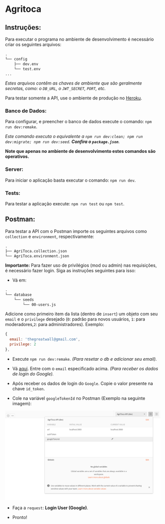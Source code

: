 # Agritoca

## Instruções:

Para executar o programa no ambiente de desenvolvimento é necessário criar os seguintes arquivos:

```none
.
└── config
    ├── dev.env
    └── test.env
...
```

_Estes arquivos contêm as chaves de ambiente que são geralmente secretas, como: o `DB_URL`, o `JWT_SECRET`, `PORT`, etc._

Para testar somente a API, use o ambiente de produção no [Heroku](https://agritoca-api.herokuapp.com/).

### Banco de Dados:

Para configurar, e preencher o banco de dados execute o comando: `npm run dev:remake`.

_Este comando executa o equivalente a `npm run dev:clean; npm run dev:migrate; npm run dev:seed`. **Confira o `package.json`**._

**Note que apenas no ambiente de desenvolvimento estes comandos são operativos.**

### Server:

Para iniciar o aplicação basta executar o comando: `npm run dev`.

### Tests:

Para testar a aplicação execute: `npm run test` ou `npm test`.

## Postman:

Para testar a API com o Postman importe os seguintes arquivos como `collection` e `environment`, respectivamente:

```none
.
├── AgriToca.collection.json
└── AgriToca.environment.json
```

**Importante:** Para fazer uso de privilégios (mod ou admin) nas requisições, é necessário fazer login. Siga as instruções seguintes para isso:

- Vá em:

```none
.
└── database
    └── seeds
        └── 00-users.js
```

Adicione como primeiro item da lista (dentro de `insert`) um objeto com seu `email` e o `privilege` desejado (`0`: padrão para novos usuários, `1`: para moderadores,`2`: para administradores). Exemplo:

```js
{
  email: 'thegreatwall@gmail.com',
  privilege: 2
},
```

- Execute `npm run dev:remake`. _(Para resetar o db e adicionar seu email)._

- Vá [aqui](https://get-google-token.herokuapp.com/). Entre com o `email` especificado acima. _(Para receber os dados de login do Google)._

- Após receber os dados de login do `Google`. Copie o valor presente na chave `id_token`.

- Cole na variável `googleTokenId` no Postman (Exemplo na seguinte imagem):

![postman-env-variable](.github/postman-set-environment-variable.png)

- Faça a `request`: **Login User (Google)**.

- Pronto!
